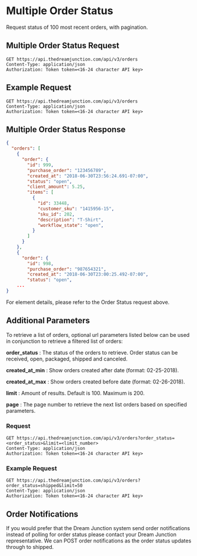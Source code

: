 # Multiple Order Status

Request status of 100 most recent orders, with pagination.

## Multiple Order Status Request

`GET https://api.thedreamjunction.com/api/v3/orders`  
`Content-Type: application/json`  
`Authorization: Token token=<16-24 character API key>`

## Example Request

`GET https://api.thedreamjunction.com/api/v3/orders`  
`Content-Type: application/json`  
`Authorization: Token token=<16-24 character API key>`

## Multiple Order Status Response

```json
{
  "orders": [
    {
      "order": {
        "id": 999,
        "purchase_order": "123456789",
        "created_at": "2018-06-30T23:56:24.691-07:00",
        "status": "open",
        "client_amount": 5.25,
        "items": [
          {
            "id": 33448,
            "customer_sku": "1415956-15",
            "sku_id": 202,
            "description": "T-Shirt",
            "workflow_state": "open",
          }
        ]
      }
    },
    {
      "order": {
        "id": 998,
        "purchase_order": "987654321",
        "created_at": "2018-06-30T23:00:25.492-07:00",
        "status": "open",
    ...
}
```

<aside class="notice">
For element details, please refer to the Order Status request above.
</aside>

## Additional Parameters

To retrieve a list of orders, optional url parameters listed below can be used in conjunction to retrieve a filtered list of orders:

**order_status**
: The status of the orders to retrieve. Order status can be received, open, packaged, shipped and canceled.

**created_at_min**
: Show orders created after date (format: 02-25-2018).

**created_at_max**
: Show orders created before date (format: 02-26-2018).

**limit**
: Amount of results. Default is 100. Maximum is 200.

**page**
: The page number to retrieve the next list orders based on specified parameters.

### Request

`GET https://api.thedreamjunction.com/api/v3/orders?order_status=<order_status>&limit=<limit_number>`  
`Content-Type: application/json`  
`Authorization: Token token=<16-24 character API key>`

### Example Request

`GET https://api.thedreamjunction.com/api/v3/orders?order_status=shipped&limit=50`  
`Content-Type: application/json`  
`Authorization: Token token=<16-24 character API key>`

## Order Notifications

<aside class="notice">
If you would prefer that the Dream Junction system send order notifications instead of polling for order status please contact your Dream Junction representative. We can POST order notifications as the order status updates through to shipped.
</aside>